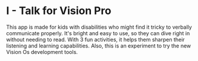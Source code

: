 # I - Talk for Vision Pro

This app is made for kids with disabilities who might find it tricky to verbally communicate properly. 
It's bright and easy to use, so they can dive right in without needing to read. 
With 3 fun activities, it helps them sharpen their listening and learning capabilities. Also, this is an experiment to try the new Vision Os development tools.


